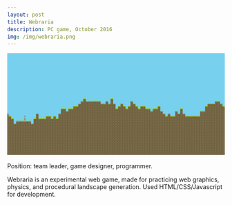 ```yaml
---
layout: post
title: Webraria
description: PC game, October 2016
img: /img/webraria.png
---
```


![webraria](/img/webraria.png)

Position: team leader, game designer, programmer.

Webraria is an experimental web game, made for practicing web graphics, physics, and procedural landscape generation. Used HTML/CSS/Javascript for development.
